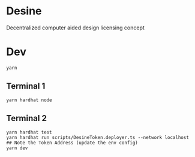 # Desine
Decentralized computer aided design licensing concept

# Dev
```shell
yarn
```

## Terminal 1
```shell
yarn hardhat node
```

## Terminal 2
```shell
yarn hardhat test
yarn hardhat run scripts/DesineToken.deployer.ts --network localhost
## Note the Token Address (update the env config)
yarn dev
```

